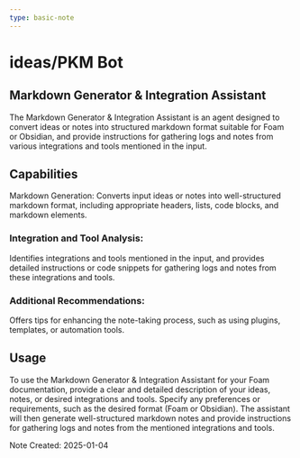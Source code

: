 ```yaml
---
type: basic-note
---
```


# ideas/PKM Bot

## Markdown Generator & Integration Assistant
The Markdown Generator & Integration Assistant is an agent designed to convert ideas or notes into structured markdown format suitable for Foam or Obsidian, and provide instructions for gathering logs and notes from various integrations and tools mentioned in the input.

## Capabilities

Markdown Generation: Converts input ideas or notes into well-structured markdown format, including appropriate headers, lists, code blocks, and markdown elements.

### Integration and Tool Analysis: 

Identifies integrations and tools mentioned in the input, and provides detailed instructions or code snippets for gathering logs and notes from these integrations and tools.

### Additional Recommendations: 

Offers tips for enhancing the note-taking process, such as using plugins, templates, or automation tools.

## Usage

To use the Markdown Generator & Integration Assistant for your Foam documentation, provide a clear and detailed description of your ideas, notes, or desired integrations and tools. Specify any preferences or requirements, such as the desired format (Foam or Obsidian). The assistant will then generate well-structured markdown notes and provide instructions for gathering logs and notes from the mentioned integrations and tools.

Note Created: 2025-01-04
